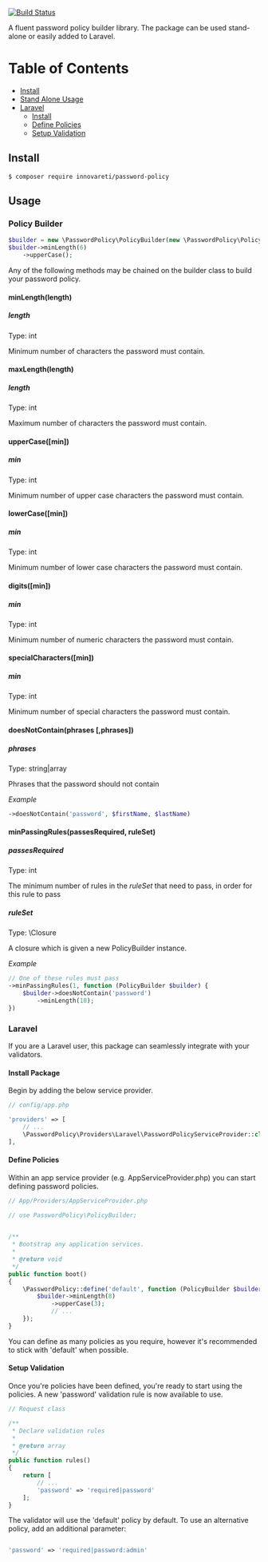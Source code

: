 [![Build Status](https://api.travis-ci.org/joshralph93/password-policy.svg?branch=master)](https://travis-ci.org/joshralph93/password-policy)

A fluent password policy builder library. The package can be used stand-alone or easily added to Laravel. 

# Table of Contents
- [Install](#install)
- [Stand Alone Usage](#policy-builder)
- [Laravel](#larave)
    - [Install](#install-package)
    - [Define Policies](#define-policies)
    - [Setup Validation](#setup-validation)

## Install
```
$ composer require innovareti/password-policy
```

## Usage

### Policy Builder

```php
$builder = new \PasswordPolicy\PolicyBuilder(new \PasswordPolicy\Policy);
$builder->minLength(6)
    ->upperCase();
```

Any of the following methods may be chained on the builder class to build your password policy.

#### minLength(length)

##### length
Type: int

Minimum number of characters the password must contain.

#### maxLength(length)

##### length
Type: int

Maximum number of characters the password must contain.

#### upperCase([min])

##### min
Type: int

Minimum number of upper case characters the password must contain.

#### lowerCase([min])

##### min
Type: int

Minimum number of lower case characters the password must contain.

#### digits([min])

##### min
Type: int

Minimum number of numeric characters the password must contain.

#### specialCharacters([min])

##### min
Type: int

Minimum number of special characters the password must contain.

#### doesNotContain(phrases [,phrases])

##### phrases
Type: string|array

Phrases that the password should not contain

*Example*

```php
->doesNotContain('password', $firstName, $lastName)
```

#### minPassingRules(passesRequired, ruleSet)

##### passesRequired
Type: int

The minimum number of rules in the *ruleSet* that need to pass, in order for this rule to pass

##### ruleSet
Type: \Closure

A closure which is given a new PolicyBuilder instance.

*Example*

```php
// One of these rules must pass
->minPassingRules(1, function (PolicyBuilder $builder) {
    $builder->doesNotContain('password')
        ->minLength(10);
})
```

### Laravel

If you are a Laravel user, this package can seamlessly integrate with your validators.

#### Install Package

Begin by adding the below service provider.
```php
// config/app.php

'providers' => [
    // ...
    \PasswordPolicy\Providers\Laravel\PasswordPolicyServiceProvider::class,
],
```

#### Define Policies

Within an app service provider (e.g. AppServiceProvider.php) you can start defining password policies.

```php
// App/Providers/AppServiceProvider.php

// use PasswordPolicy\PolicyBuilder;
 

/**
 * Bootstrap any application services.
 *
 * @return void
 */
public function boot()
{
    \PasswordPolicy::define('default', function (PolicyBuilder $builder) {
        $builder->minLength(8)
            ->upperCase(3);
            // ...
    });
}
```

You can define as many policies as you require, however it's recommended to stick with 'default' when possible.

#### Setup Validation

Once you're policies have been defined, you're ready to start using the policies. A new 'password' validation rule is now available to use.

```php
// Request class

/**
 * Declare validation rules
 * 
 * @return array
 */
public function rules()
{
    return [
        // ...
        'password' => 'required|password'
    ];
}

```

The validator will use the 'default' policy by default. To use an alternative policy, add an additional parameter:
```php

'password' => 'required|password:admin'

```
